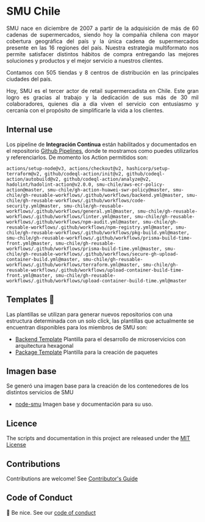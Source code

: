 # SMU Chile

<div style="text-align: justify;">
SMU nace en diciembre de 2007 a partir de la adquisición de más de 60 cadenas de supermercados, siendo hoy la compañía chilena con mayor cobertura geográfica del país y la única cadena de supermercados presente en las 16 regiones del país. Nuestra estrategia multiformato nos permite satisfacer distintos hábitos de compra entregando las mejores soluciones y productos y el mejor servicio a nuestros clientes.

Contamos con 505 tiendas y 8 centros de distribución en las principales ciudades del país.

Hoy, SMU es el tercer actor de retail supermercadista en Chile. Este gran logro es gracias al trabajo y la dedicación de sus más de 30 mil colaboradores, quienes día a día viven el servicio con entusiasmo y cercanía con el propósito de simplificarle la vida a los clientes.
</div>

## **Internal use**

Los pipeline de **Integración Contínua** están habilitados y documentados en el repositorio [Github Pipelines](https://github.com/smu-chile/gh-reusable-workflows), donde te mostramos como puedes utilizarlos y referenciarlos. De momento los Action permitidos son:

```
actions/setup-node@v3, actions/checkout@v2, hashicorp/setup-terraform@v2, github/codeql-action/init@v2, github/codeql-action/autobuild@v2, github/codeql-action/analyze@v2, hadolint/hadolint-action@v2.0.0, smu-chile/aws-ecr-policy-action@master, smu-chile/gh-action-huawei-swr-policy@master, smu-chile/gh-reusable-workflows/.github/workflows/backend.yml@master, smu-chile/gh-reusable-workflows/.github/workflows/code-security.yml@master, smu-chile/gh-reusable-workflows/.github/workflows/general.yml@master, smu-chile/gh-reusable-workflows/.github/workflows/linter.yml@master, smu-chile/gh-reusable-workflows/.github/workflows/npm-audit.yml@master, smu-chile/gh-reusable-workflows/.github/workflows/npm-registry.yml@master, smu-chile/gh-reusable-workflows/.github/workflows/pkg-build.yml@master, smu-chile/gh-reusable-workflows/.github/workflows/prisma-build-time-front.yml@master, smu-chile/gh-reusable-workflows/.github/workflows/prisma-build-time.yml@master, smu-chile/gh-reusable-workflows/.github/workflows/secure-gh-upload-container-build.yml@master, smu-chile/gh-reusable-workflows/.github/workflows/terraform.yml@master, smu-chile/gh-reusable-workflows/.github/workflows/upload-container-build-time-front.yml@master, smu-chile/gh-reusable-workflows/.github/workflows/upload-container-build-time.yml@master
```

## Templates 🔖
Las plantillas se utilizan para generar nuevos repositorios con una estructura determinada con un solo click, las plantillas que actualmente se encuentran disponibles para los miembros de SMU son:
- [Backend Template](https://github.com/smu-chile/backend-template) Plantilla para el desarrollo de microservicios con arquitectura hexagonal
- [Package Template](https://github.com/smu-chile/pkg-backend-template) Plantilla para la creación de paquetes

## Imagen base 
Se generó una imagen base para la creación de los contenedores de los distintos servicios de SMU 
- [node-smu](https://github.com/smu-chile/node-smu) Imagen base y documentación para su uso.

## Licence

The scripts and documentation in this project are released under the [MIT License](https://github.com/smu-chile/.github/blob/master/LICENSE)
## Contributions

Contributions are welcome! See [Contributor's Guide](https://github.com/smu-chile/.github/blob/master/docs/contributors.md)

## Code of Conduct

👋 Be nice. See our [code of conduct](https://github.com/smu-chile/.github/blob/master/docs/CODE_OF_CONDUCT.md)
